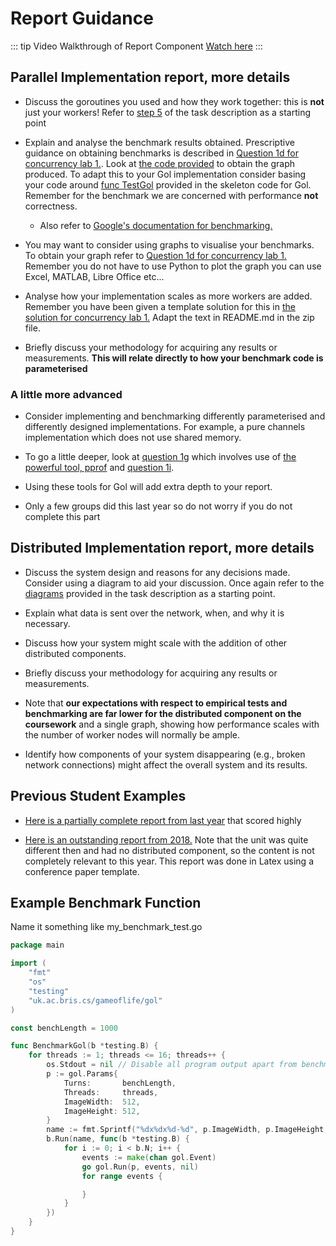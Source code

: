 # Report Guidance

::: tip Video Walkthrough of Report Component
[Watch here](https://web.microsoftstream.com/video/b5e8cf95-981c-4c26-8522-cc0210293d51)
:::

## Parallel Implementation report, more details

- Discuss the goroutines you used and how they work together: this is **not** just your workers!
Refer to [step 5](parallel/step-5#step-5)
of the task description as a starting point

- Explain and analyse the benchmark results obtained.
Prescriptive guidance on obtaining benchmarks is described in [Question 1d for concurrency lab 1.](https://github.com/UoB-CSA/concurrency-lab-1#question-1d).
Look at [the code provided](https://github.com/UoB-CSA/concurrency-lab-1/blob/master/filter/medianFilter_test.go) to obtain the graph produced.
To adapt this to your Gol implementation consider basing your code around [func TestGol](https://github.com/UoB-CSA/gol-skeleton/blob/master/gol_test.go#L15) provided in the skeleton code for Gol.
Remember for the benchmark we are concerned with performance **not** correctness.
  - Also refer to [Google's documentation for benchmarking.](https://pkg.go.dev/testing#hdr-Benchmarks)

- You may want to consider using graphs to visualise your benchmarks.
To obtain your graph refer to [Question 1d for concurrency lab 1.](https://github.com/UoB-CSA/concurrency-lab-1#question-1d) Remember you do not have to use Python to plot the graph you can use Excel, MATLAB, Libre Office etc...

- Analyse how your implementation scales as more workers are added.
Remember you have been given a template solution for this in [the solution for concurrency lab 1.](https://www.ole.bris.ac.uk/bbcswebdav/courses/COMS20008_2021_TB-1/CONTENT_2021/solutions/conc_lab1.zip) Adapt the text in README.md in the zip file.

- Briefly discuss your methodology for acquiring any results or measurements. **This will relate directly to how your benchmark code is parameterised**

### A little more advanced

- Consider implementing and benchmarking differently parameterised and differently designed implementations.
For example, a pure channels implementation which does not use shared memory.

- To go a little deeper, look at [question 1g](https://github.com/UoB-CSA/concurrency-lab-1#optional-question-1g) which involves use of [the powerful tool, pprof](https://go.dev/blog/pprof) and [question 1i](https://github.com/UoB-CSA/concurrency-lab-1#optional-question-1i).

- Using these tools for Gol will add extra depth to your report.

- Only a few groups did this last year so do not worry if you do not complete this part

## Distributed Implementation report, more details

- Discuss the system design and reasons for any decisions made.
Consider using a diagram to aid your discussion.
Once again refer to the [diagrams](distributed/step-1.md)
provided in the task description as a starting point.

- Explain what data is sent over the network, when, and why it is necessary.

- Discuss how your system might scale with the addition of other distributed components.

- Briefly discuss your methodology for acquiring any results or measurements.

- Note that **our expectations with respect to empirical tests and benchmarking are far lower for the distributed component on the coursework** and a single graph, showing how performance scales with the number of worker nodes will normally be ample.

- Identify how components of your system disappearing (e.g., broken network connections) might affect the overall system and its results.

## Previous Student Examples

- [Here is a partially complete report from last year](https://www.ole.bris.ac.uk/bbcswebdav/courses/COMS20008_2023_TB-1/CONTENT_2023/OTHER/g.pdf) that scored highly

- [Here is an outstanding report from 2018.](https://www.ole.bris.ac.uk/bbcswebdav/courses/COMS20008_2023_TB-1/CONTENT_2023/OTHER/e.pdf)
Note that the unit was quite different then and had no distributed component, so the content is not completely relevant to this year. This report was done in Latex using a conference paper template.

## Example Benchmark Function

Name it something like my_benchmark_test.go

``` go
package main

import (
    "fmt"
    "os"
    "testing"
    "uk.ac.bris.cs/gameoflife/gol"
)

const benchLength = 1000

func BenchmarkGol(b *testing.B) {
    for threads := 1; threads <= 16; threads++ {
        os.Stdout = nil // Disable all program output apart from benchmark results
        p := gol.Params{
            Turns:       benchLength,
            Threads:     threads,
            ImageWidth:  512,
            ImageHeight: 512,
        }
        name := fmt.Sprintf("%dx%dx%d-%d", p.ImageWidth, p.ImageHeight, p.Turns, p.Threads)
        b.Run(name, func(b *testing.B) {
            for i := 0; i < b.N; i++ {
                events := make(chan gol.Event)
                go gol.Run(p, events, nil)
                for range events {

                }
            }
        })
    }
}
```
